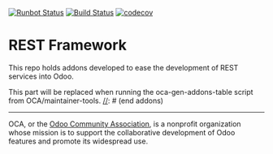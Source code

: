 [![Runbot Status](https://runbot.odoo-community.org/runbot/badge/flat/${REPO_ID}/10.0.svg)](https://runbot.odoo-community.org/runbot/repo/github-com-oca-rest-framework-${REPO_ID})
[![Build Status](https://travis-ci.com/OCA/rest-framework.svg?branch=10.0)](https://travis-ci.com/OCA/rest-framework)
[![codecov](https://codecov.io/gh/OCA/rest-framework/branch/10.0/graph/badge.svg)](https://codecov.io/gh/OCA/rest-framework)

# REST Framework

This repo holds addons developed to ease the development of REST services into Odoo.

[//]: # (addons)
This part will be replaced when running the oca-gen-addons-table script from OCA/maintainer-tools.
[//]: # (end addons)

----

OCA, or the [Odoo Community Association](http://odoo-community.org/), is a nonprofit organization whose
mission is to support the collaborative development of Odoo features and
promote its widespread use.


